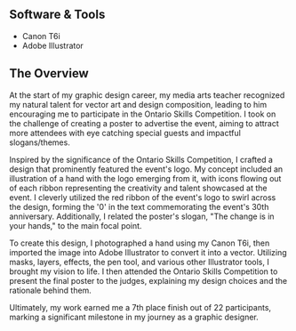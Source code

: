 ## Software & Tools
- Canon T6i 
- Adobe Illustrator

## The Overview
At the start of my graphic design career, my media arts teacher recognized my natural talent for vector art and design composition, leading to him encouraging me to participate in the Ontario Skills Competition. I took on the challenge of creating a poster to advertise the event, aiming to attract more attendees with eye catching special guests and impactful slogans/themes.

Inspired by the significance of the Ontario Skills Competition, I crafted a design that prominently featured the event's logo. My concept included an illustration of a hand with the logo emerging from it, with icons flowing out of each ribbon representing the creativity and talent showcased at the event. I cleverly utilized the red ribbon of the event's logo to swirl across the design, forming the '0' in the text commemorating the event's 30th anniversary. Additionally, I related the poster's slogan, "The change is in your hands," to the main focal point.

To create this design, I photographed a hand using my Canon T6i, then imported the image into Adobe Illustrator to convert it into a vector. Utilizing masks, layers, effects, the pen tool, and various other Illustrator tools, I brought my vision to life. I then attended the Ontario Skills Competition to present the final poster to the judges, explaining my design choices and the rationale behind them.

Ultimately, my work earned me a 7th place finish out of 22 participants, marking a significant milestone in my journey as a graphic designer.